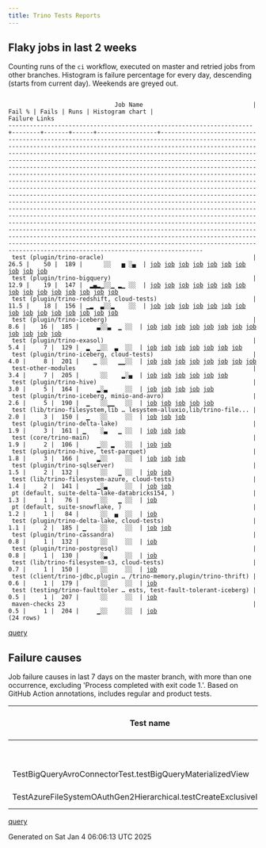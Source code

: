 ```yaml
---
title: Trino Tests Reports
---
```


## Flaky jobs in last 2 weeks

Counting runs of the `ci` workflow, executed on master and retried jobs from other branches.
Histogram is failure percentage for every day, descending (starts from current day).
Weekends are greyed out.
<pre><code>
                              Job Name                               | Fail % | Fails | Runs | Histogram chart |                                                                                                                                                                                                                                                                                                                                                                                                                                                                                                                                                                                                                  Failure Links                                                                                                                                                                                                                                                                                                                                                                                                                                                                                                                                                                                                                   
---------------------------------------------------------------------+--------+-------+------+-----------------+--------------------------------------------------------------------------------------------------------------------------------------------------------------------------------------------------------------------------------------------------------------------------------------------------------------------------------------------------------------------------------------------------------------------------------------------------------------------------------------------------------------------------------------------------------------------------------------------------------------------------------------------------------------------------------------------------------------------------------------------------------------------------------------------------------------------------------------------------------------------------------------------------------------------------------------------------------------------------------------------------------------------------------------------------------------------------------------------------------------------------------------------------------------------------------------------------------------------------------------------------
 test (plugin/trino-oracle)                                          |   26.5 |    50 |  189 |      ░░   ▅ ░▄  | <a href="https://github.com/trinodb/trino/actions/runs/12478563624/job/34826372882">job</a> <a href="https://github.com/trinodb/trino/actions/runs/12478563624/job/34826373259">job</a> <a href="https://github.com/trinodb/trino/actions/runs/12478563624/job/34826373413">job</a> <a href="https://github.com/trinodb/trino/actions/runs/12478563624/job/34826373705">job</a> <a href="https://github.com/trinodb/trino/actions/runs/12478563624/job/34826373837">job</a> <a href="https://github.com/trinodb/trino/actions/runs/12445827558/job/34747612821">job</a> <a href="https://github.com/trinodb/trino/actions/runs/12445827558/job/34747612899">job</a> <a href="https://github.com/trinodb/trino/actions/runs/12445827558/job/34747612962">job</a> <a href="https://github.com/trinodb/trino/actions/runs/12445827558/job/34747613021">job</a> <a href="https://github.com/trinodb/trino/actions/runs/12445827558/job/34747613081">job</a>                                                                                                                                                                                                                                                                                                                                                                                                                  
 test (plugin/trino-bigquery)                                        |   12.9 |    19 |  147 |  ▂▄▂▁░░▁ ▂▁ ░░  | <a href="https://github.com/trinodb/trino/actions/runs/12576581743/job/35052914085">job</a> <a href="https://github.com/trinodb/trino/actions/runs/12578044098/job/35056251683">job</a> <a href="https://github.com/trinodb/trino/actions/runs/12578175256/job/35056541386">job</a> <a href="https://github.com/trinodb/trino/actions/runs/12578175256/job/35056541386">job</a> <a href="https://github.com/trinodb/trino/actions/runs/12585180184/job/35076446957">job</a> <a href="https://github.com/trinodb/trino/actions/runs/12569458134/job/35038160958">job</a> <a href="https://github.com/trinodb/trino/actions/runs/12569458134/job/35038160958">job</a> <a href="https://github.com/trinodb/trino/actions/runs/12559806976/job/35016152152">job</a> <a href="https://github.com/trinodb/trino/actions/runs/12562951140/job/35024138556">job</a> <a href="https://github.com/trinodb/trino/actions/runs/12562951140/job/35024138556">job</a> <a href="https://github.com/trinodb/trino/actions/runs/12562951140/job/35025960863">job</a> <a href="https://github.com/trinodb/trino/actions/runs/12562951140/job/35025960863">job</a> <a href="https://github.com/trinodb/trino/actions/runs/12550722302/job/34993979236">job</a> <a href="https://github.com/trinodb/trino/actions/runs/12551036899/job/34994799453">job</a> <a href="https://github.com/trinodb/trino/actions/runs/12511915854/job/34904598912">job</a>  
 test (plugin/trino-redshift, cloud-tests)                           |   11.5 |    18 |  156 | ▁▂  ▃░░▂    ░░  | <a href="https://github.com/trinodb/trino/actions/runs/12594222392/job/35101437496">job</a> <a href="https://github.com/trinodb/trino/actions/runs/12576602674/job/35052949223">job</a> <a href="https://github.com/trinodb/trino/actions/runs/12576980367/job/35053869177">job</a> <a href="https://github.com/trinodb/trino/actions/runs/12578044098/job/35056257095">job</a> <a href="https://github.com/trinodb/trino/actions/runs/12578169816/job/35056529885">job</a> <a href="https://github.com/trinodb/trino/actions/runs/12561997291/job/35021834281">job</a> <a href="https://github.com/trinodb/trino/actions/runs/12521687438/job/34976638590">job</a> <a href="https://github.com/trinodb/trino/actions/runs/12521687438/job/34976638590">job</a> <a href="https://github.com/trinodb/trino/actions/runs/12521687438/job/34976638590">job</a> <a href="https://github.com/trinodb/trino/actions/runs/12521687438/job/34976638590">job</a> <a href="https://github.com/trinodb/trino/actions/runs/12521687438/job/34987834854">job</a> <a href="https://github.com/trinodb/trino/actions/runs/12521687438/job/34929074733">job</a> <a href="https://github.com/trinodb/trino/actions/runs/12521687438/job/34929074733">job</a> <a href="https://github.com/trinodb/trino/actions/runs/12521687438/job/34929074733">job</a> <a href="https://github.com/trinodb/trino/actions/runs/12521687438/job/34929074733">job</a>  
 test (plugin/trino-iceberg)                                         |    8.6 |    16 |  185 |     ▃░░▃  ▁ ░░  | <a href="https://github.com/trinodb/trino/actions/runs/12548799362/job/34988728123">job</a> <a href="https://github.com/trinodb/trino/actions/runs/12548799362/job/34988728123">job</a> <a href="https://github.com/trinodb/trino/actions/runs/12548799362/job/34988728123">job</a> <a href="https://github.com/trinodb/trino/actions/runs/12548799362/job/34994280486">job</a> <a href="https://github.com/trinodb/trino/actions/runs/12548799362/job/34994280486">job</a> <a href="https://github.com/trinodb/trino/actions/runs/12521687438/job/34929073243">job</a> <a href="https://github.com/trinodb/trino/actions/runs/12521687438/job/34929073243">job</a> <a href="https://github.com/trinodb/trino/actions/runs/12521687438/job/34929073243">job</a> <a href="https://github.com/trinodb/trino/actions/runs/12521687438/job/34929073243">job</a> <a href="https://github.com/trinodb/trino/actions/runs/12521687438/job/34976633504">job</a> <a href="https://github.com/trinodb/trino/actions/runs/12474870064/job/34817532427">job</a> <a href="https://github.com/trinodb/trino/actions/runs/12476325378/job/34821031033">job</a>                                                                                                                                                                                                                                                  
 test (plugin/trino-exasol)                                          |    5.4 |     7 |  129 |  ▂  ▁░░  ▃  ░░  | <a href="https://github.com/trinodb/trino/actions/runs/12576602674/job/35052946868">job</a> <a href="https://github.com/trinodb/trino/actions/runs/12584639612/job/35074748051">job</a> <a href="https://github.com/trinodb/trino/actions/runs/12584639612/job/35074748051">job</a> <a href="https://github.com/trinodb/trino/actions/runs/12585180184/job/35076452082">job</a> <a href="https://github.com/trinodb/trino/actions/runs/12557853978/job/35011140173">job</a> <a href="https://github.com/trinodb/trino/actions/runs/12550722302/job/34993983883">job</a> <a href="https://github.com/trinodb/trino/actions/runs/12497242070/job/34869724919">job</a>                                                                                                                                                                                                                                                                                                                                                                                                                                                                                                                                                                                                                                                                  
 test (plugin/trino-iceberg, cloud-tests)                            |    4.0 |     8 |  201 |    ▁ ░░   ▁▁░░  | <a href="https://github.com/trinodb/trino/actions/runs/12560146470/job/35017010188">job</a> <a href="https://github.com/trinodb/trino/actions/runs/12560146470/job/35017010188">job</a> <a href="https://github.com/trinodb/trino/actions/runs/12560146470/job/35020104245">job</a> <a href="https://github.com/trinodb/trino/actions/runs/12560146470/job/35020104245">job</a> <a href="https://github.com/trinodb/trino/actions/runs/12474870064/job/34817532669">job</a> <a href="https://github.com/trinodb/trino/actions/runs/12476325378/job/34821031197">job</a> <a href="https://github.com/trinodb/trino/actions/runs/12463782682/job/34786781881">job</a> <a href="https://github.com/trinodb/trino/actions/runs/12465571534/job/34791622672">job</a>                                                                                                                                                                                                                                                                                                                                                                                                                                                                                                                                                                                  
 test-other-modules                                                  |    3.4 |     7 |  205 |      ░░    ▂░▄  | <a href="https://github.com/trinodb/trino/actions/runs/12462561477/job/34783656217">job</a> <a href="https://github.com/trinodb/trino/actions/runs/12462739959/job/34784089527">job</a> <a href="https://github.com/trinodb/trino/actions/runs/12463719526/job/34786574272">job</a> <a href="https://github.com/trinodb/trino/actions/runs/12463782682/job/34786743700">job</a> <a href="https://github.com/trinodb/trino/actions/runs/12468610037/job/34800121845">job</a> <a href="https://github.com/trinodb/trino/actions/runs/12445332216/job/34746537598">job</a>                                                                                                                                                                                                                                                                                                                                                                                                                                                                                                                                                                                                                                                                                                                                                  
 test (plugin/trino-hive)                                            |    3.0 |     5 |  164 |     ▂░▃     ░░  | <a href="https://github.com/trinodb/trino/actions/runs/12576513646/job/35052794597">job</a> <a href="https://github.com/trinodb/trino/actions/runs/12548799362/job/34988727300">job</a> <a href="https://github.com/trinodb/trino/actions/runs/12548799362/job/34988727300">job</a> <a href="https://github.com/trinodb/trino/actions/runs/12548799362/job/34988727300">job</a> <a href="https://github.com/trinodb/trino/actions/runs/12526257038/job/34938641513">job</a>                                                                                                                                                                                                                                                                                                                                                                                                                                                                                                                                                                                                                                                                                                                                                                                                                                  
 test (plugin/trino-iceberg, minio-and-avro)                         |    2.6 |     5 |  190 |  ▁   ░░▁▁   ░░  | <a href="https://github.com/trinodb/trino/actions/runs/12576535688/job/35052814675">job</a> <a href="https://github.com/trinodb/trino/actions/runs/12584240729/job/35073674952">job</a> <a href="https://github.com/trinodb/trino/actions/runs/12511915854/job/34904602008">job</a> <a href="https://github.com/trinodb/trino/actions/runs/12506777818/job/34892265285">job</a> <a href="https://github.com/trinodb/trino/actions/runs/12462575688/job/34783712926">job</a>                                                                                                                                                                                                                                                                                                                                                                                                                                                                                                                                                                                                                                                                                                                                                                                                                                  
 test (lib/trino-filesystem,lib … lesystem-alluxio,lib/trino-file... |    2.0 |     3 |  150 |  ▁   ░░     ░░  | <a href="https://github.com/trinodb/trino/actions/runs/12576513646/job/35052790924">job</a> <a href="https://github.com/trinodb/trino/actions/runs/12576535688/job/35052810285">job</a> <a href="https://github.com/trinodb/trino/actions/runs/12560367939/job/35017590588">job</a>                                                                                                                                                                                                                                                                                                                                                                                                                                                                                                                                                                                                                                                                                                                                                                                                                                                                                                                                                                                                  
 test (plugin/trino-delta-lake)                                      |    1.9 |     3 |  161 | ▁    ░▃   ▁ ░░  | <a href="https://github.com/trinodb/trino/actions/runs/12594679005/job/35102617353">job</a> <a href="https://github.com/trinodb/trino/actions/runs/12526257038/job/34938641035">job</a> <a href="https://github.com/trinodb/trino/actions/runs/12481074009/job/34832984307">job</a>                                                                                                                                                                                                                                                                                                                                                                                                                                                                                                                                                                                                                                                                                                                                                                                                                                                                                                                                                                                                  
 test (core/trino-main)                                              |    1.9 |     2 |  106 |     ▁░░ ▂   ░░  | <a href="https://github.com/trinodb/trino/actions/runs/12550722302/job/34993976421">job</a> <a href="https://github.com/trinodb/trino/actions/runs/12502114796/job/34880639046">job</a>                                                                                                                                                                                                                                                                                                                                                                                                                                                                                                                                                                                                                                                                                                                                                                                                                                                                                                                                                                                                                                                                                  
 test (plugin/trino-hive, test-parquet)                              |    1.8 |     3 |  166 |     ▂░░     ░░  | <a href="https://github.com/trinodb/trino/actions/runs/12548799362/job/34988727725">job</a> <a href="https://github.com/trinodb/trino/actions/runs/12548799362/job/34988727725">job</a> <a href="https://github.com/trinodb/trino/actions/runs/12548799362/job/34988727725">job</a>                                                                                                                                                                                                                                                                                                                                                                                                                                                                                                                                                                                                                                                                                                                                                                                                                                                                                                                                                                                                  
 test (plugin/trino-sqlserver)                                       |    1.5 |     2 |  132 |      ░░   ▁ ░░  | <a href="https://github.com/trinodb/trino/actions/runs/12479772210/job/34829523204">job</a> <a href="https://github.com/trinodb/trino/actions/runs/12463163315/job/34785147818">job</a>                                                                                                                                                                                                                                                                                                                                                                                                                                                                                                                                                                                                                                                                                                                                                                                                                                                                                                                                                                                                                                                                                  
 test (lib/trino-filesystem-azure, cloud-tests)                      |    1.4 |     2 |  141 |     ▁░▃     ░░  | <a href="https://github.com/trinodb/trino/actions/runs/12551036899/job/34994798678">job</a> <a href="https://github.com/trinodb/trino/actions/runs/12527033614/job/34940207820">job</a>                                                                                                                                                                                                                                                                                                                                                                                                                                                                                                                                                                                                                                                                                                                                                                                                                                                                                                                                                                                                                                                                                  
 pt (default, suite-delta-lake-databricks154, )                      |    1.3 |     1 |   76 |      ░░   ▁ ░░  | <a href="https://github.com/trinodb/trino/actions/runs/12476325378/job/34821210744">job</a>                                                                                                                                                                                                                                                                                                                                                                                                                                                                                                                                                                                                                                                                                                                                                                                                                                                                                                                                                                                                                                                                                                                                                                  
 pt (default, suite-snowflake, )                                     |    1.2 |     1 |   84 |      ░░  ▄  ░░  | <a href="https://github.com/trinodb/trino/actions/runs/12497242070/job/34869839524">job</a>                                                                                                                                                                                                                                                                                                                                                                                                                                                                                                                                                                                                                                                                                                                                                                                                                                                                                                                                                                                                                                                                                                                                                                  
 test (plugin/trino-delta-lake, cloud-tests)                         |    1.1 |     2 |  185 | ▁    ░░     ░░  | <a href="https://github.com/trinodb/trino/actions/runs/12593752949/job/35100256686">job</a> <a href="https://github.com/trinodb/trino/actions/runs/12557853978/job/35011139443">job</a>                                                                                                                                                                                                                                                                                                                                                                                                                                                                                                                                                                                                                                                                                                                                                                                                                                                                                                                                                                                                                                                                                  
 test (plugin/trino-cassandra)                                       |    0.8 |     1 |  132 |      ░░     ░░  | <a href="https://github.com/trinodb/trino/actions/runs/12462561477/job/34783682305">job</a>                                                                                                                                                                                                                                                                                                                                                                                                                                                                                                                                                                                                                                                                                                                                                                                                                                                                                                                                                                                                                                                                                                                                                                  
 test (plugin/trino-postgresql)                                      |    0.8 |     1 |  130 |      ░▃     ░░  | <a href="https://github.com/trinodb/trino/actions/runs/12526257038/job/34938642599">job</a>                                                                                                                                                                                                                                                                                                                                                                                                                                                                                                                                                                                                                                                                                                                                                                                                                                                                                                                                                                                                                                                                                                                                                                  
 test (lib/trino-filesystem-s3, cloud-tests)                         |    0.7 |     1 |  150 |      ░░     ░░  | <a href="https://github.com/trinodb/trino/actions/runs/12557853978/job/35011137411">job</a>                                                                                                                                                                                                                                                                                                                                                                                                                                                                                                                                                                                                                                                                                                                                                                                                                                                                                                                                                                                                                                                                                                                                                                  
 test (client/trino-jdbc,plugin … /trino-memory,plugin/trino-thrift) |    0.6 |     1 |  179 |      ░░     ░░  | <a href="https://github.com/trinodb/trino/actions/runs/12576602674/job/35052943851">job</a>                                                                                                                                                                                                                                                                                                                                                                                                                                                                                                                                                                                                                                                                                                                                                                                                                                                                                                                                                                                                                                                                                                                                                                  
 test (testing/trino-faulttoler … ests, test-fault-tolerant-iceberg) |    0.5 |     1 |  207 |      ░░     ░░  | <a href="https://github.com/trinodb/trino/actions/runs/12511915854/job/34904606154">job</a>                                                                                                                                                                                                                                                                                                                                                                                                                                                                                                                                                                                                                                                                                                                                                                                                                                                                                                                                                                                                                                                                                                                                                                  
 maven-checks 23                                                     |    0.5 |     1 |  204 |     ▁░░     ░░  | <a href="https://github.com/trinodb/trino/actions/runs/12548993463/job/34989250998">job</a>                                                                                                                                                                                                                                                                                                                                                                                                                                                                                                                                                                                                                                                                                                                                                                                                                                                                                                                                                                                                                                                                                                                                                                  
(24 rows)
</code></pre>
[query](https://github.com/trinodb/reports/blob/77fc76917455fb2f26b5b6bc9b02d504423156dd/sql/tests/jobs.sql)

## Failure causes

Job failure causes in last 7 days on the master branch, with more than one occurrence,
excluding 'Process completed with exit code 1.'.
Based on GitHub Action annotations, includes regular and product tests.

| Test name                                                            | Message                                             | Test failures | Run failures | % of runs | First seen at           | Last seen at            | Failure Links                                                                                                                                                                                                                                                                                                                    |
| -------------------------------------------------------------------- | --------------------------------------------------- | -------------:| ------------:| ---------:| ----------------------- | ----------------------- | -------------------------------------------------------------------------------------------------------------------------------------------------------------------------------------------------------------------------------------------------------------------------------------------------------------------------------- |
|                                                                      | The operation was canceled.                         |             4 |            4 |       1.1 | 2024-12-30 20:01:58.000 | 2025-01-02 17:04:11.000 | <a href="https://github.com/trinodb/trino/actions/runs/12550722302/job/34993983883">job</a> <a href="https://github.com/trinodb/trino/actions/runs/12557853978/job/35011140173">job</a> <a href="https://github.com/trinodb/trino/actions/runs/12576602674/job/35052946868">job</a> <a href="https://github.com/trinodb/trino/actions/runs/12585180184/job/35076452082">job</a>  |
| TestBigQueryAvroConnectorTest.testBigQueryMaterializedView           | No valid spans, queries were executing concurrently |             3 |            3 |       0.8 | 2025-01-02 02:35:26.000 | 2025-01-02 16:20:14.000 | <a href="https://github.com/trinodb/trino/actions/runs/12576581743/job/35052914085">job</a> <a href="https://github.com/trinodb/trino/actions/runs/12578044098/job/35056251683">job</a> <a href="https://github.com/trinodb/trino/actions/runs/12585180184/job/35076446957">job</a>                                                                                  |
| TestAzureFileSystemOAuthGen2Hierarchical.testCreateExclusiveIsAtomic | java.util.concurrent.TimeoutException\&lt;br/\&gt;        |             2 |            2 |       0.5 | 2024-12-28 13:49:26.000 | 2024-12-30 19:57:15.000 | <a href="https://github.com/trinodb/trino/actions/runs/12527033614/job/34940207820">job</a> <a href="https://github.com/trinodb/trino/actions/runs/12551036899/job/34994798678">job</a>                                                                                                                                                                  |

[query](https://github.com/trinodb/reports/blob/77fc76917455fb2f26b5b6bc9b02d504423156dd/sql/tests/annotations.sql)

Generated on Sat Jan  4 06:06:13 UTC 2025
